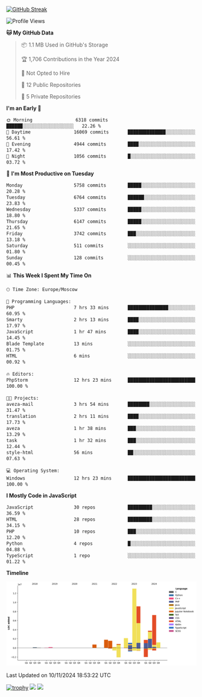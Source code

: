 [![GitHub Streak](https://github-readme-streak-stats.herokuapp.com/?user=yogik10)](https://git.io/streak-stats)
<!--START_SECTION:waka-->
![Profile Views](http://img.shields.io/badge/Profile%20Views-0-blue)

**🐱 My GitHub Data** 

> 📦 1.1 MB Used in GitHub's Storage 
 > 
> 🏆 1,706 Contributions in the Year 2024
 > 
> 🚫 Not Opted to Hire
 > 
> 📜 12 Public Repositories 
 > 
> 🔑 5 Private Repositories 
 > 
**I'm an Early 🐤** 

```text
🌞 Morning                6318 commits        ██████░░░░░░░░░░░░░░░░░░░   22.26 % 
🌆 Daytime                16069 commits       ██████████████░░░░░░░░░░░   56.61 % 
🌃 Evening                4944 commits        ████░░░░░░░░░░░░░░░░░░░░░   17.42 % 
🌙 Night                  1056 commits        █░░░░░░░░░░░░░░░░░░░░░░░░   03.72 % 
```
📅 **I'm Most Productive on Tuesday** 

```text
Monday                   5758 commits        █████░░░░░░░░░░░░░░░░░░░░   20.28 % 
Tuesday                  6764 commits        ██████░░░░░░░░░░░░░░░░░░░   23.83 % 
Wednesday                5337 commits        █████░░░░░░░░░░░░░░░░░░░░   18.80 % 
Thursday                 6147 commits        █████░░░░░░░░░░░░░░░░░░░░   21.65 % 
Friday                   3742 commits        ███░░░░░░░░░░░░░░░░░░░░░░   13.18 % 
Saturday                 511 commits         ░░░░░░░░░░░░░░░░░░░░░░░░░   01.80 % 
Sunday                   128 commits         ░░░░░░░░░░░░░░░░░░░░░░░░░   00.45 % 
```


📊 **This Week I Spent My Time On** 

```text
🕑︎ Time Zone: Europe/Moscow

💬 Programming Languages: 
PHP                      7 hrs 33 mins       ███████████████░░░░░░░░░░   60.95 % 
Smarty                   2 hrs 13 mins       ████░░░░░░░░░░░░░░░░░░░░░   17.97 % 
JavaScript               1 hr 47 mins        ████░░░░░░░░░░░░░░░░░░░░░   14.45 % 
Blade Template           13 mins             ░░░░░░░░░░░░░░░░░░░░░░░░░   01.75 % 
HTML                     6 mins              ░░░░░░░░░░░░░░░░░░░░░░░░░   00.92 % 

🔥 Editors: 
PhpStorm                 12 hrs 23 mins      █████████████████████████   100.00 % 

🐱‍💻 Projects: 
aveza-mail               3 hrs 54 mins       ████████░░░░░░░░░░░░░░░░░   31.47 % 
translation              2 hrs 11 mins       ████░░░░░░░░░░░░░░░░░░░░░   17.73 % 
aveza                    1 hr 38 mins        ███░░░░░░░░░░░░░░░░░░░░░░   13.29 % 
task                     1 hr 32 mins        ███░░░░░░░░░░░░░░░░░░░░░░   12.44 % 
style-html               56 mins             ██░░░░░░░░░░░░░░░░░░░░░░░   07.63 % 

💻 Operating System: 
Windows                  12 hrs 23 mins      █████████████████████████   100.00 % 
```

**I Mostly Code in JavaScript** 

```text
JavaScript               30 repos            █████████░░░░░░░░░░░░░░░░   36.59 % 
HTML                     28 repos            █████████░░░░░░░░░░░░░░░░   34.15 % 
PHP                      10 repos            ███░░░░░░░░░░░░░░░░░░░░░░   12.20 % 
Python                   4 repos             █░░░░░░░░░░░░░░░░░░░░░░░░   04.88 % 
TypeScript               1 repo              ░░░░░░░░░░░░░░░░░░░░░░░░░   01.22 % 
```



**Timeline**

![Lines of Code chart](https://raw.githubusercontent.com/Yogik10/Yogik10/main/assets/bar_graph.png)


 Last Updated on 10/11/2024 18:53:22 UTC
<!--END_SECTION:waka-->
[![trophy](https://github-profile-trophy.vercel.app/?username=yogik10)](https://github.com/ryo-ma/github-profile-trophy)
![](https://github-profile-summary-cards.vercel.app/api/cards/profile-details?username=yogik10&theme=solarized_dark)
![](https://github-profile-summary-cards.vercel.app/api/cards/most-commit-language?username=yogik10&theme=solarized_dark)



